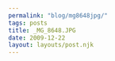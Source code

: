 ```yaml
---
permalink: "blog/mg8648jpg/"
tags: posts
title: _MG_8648.JPG
date: 2009-12-22
layout: layouts/post.njk
---
```



